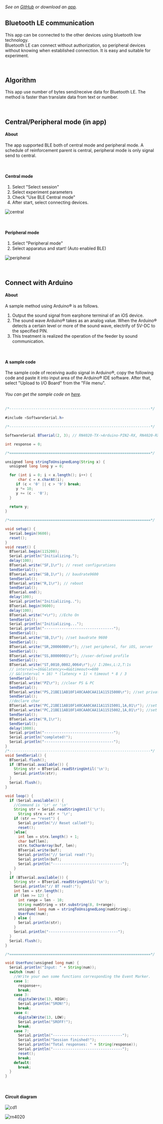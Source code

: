 ###### See on [GitHub](https://github.com/YutoMizutani/AppInfoFiles/blob/master/OperantChamberApp/docs/AudioInfo.md) or download an [app](https://itunes.apple.com/jp/app/operantchamberapp/id1250835517).

## Bluetooth LE communication

This app can be connected to the other devices using bluetooth low technology.<br>
Bluetooth LE can connect without authorization, so peripheral devices without knowing when established connection. It is easy and suitable for experiment.

<br>

## Algorithm

This app use number of bytes send/receive data for Bluetooth LE. The method is faster than translate data from text or number.

<br>

## Central/Peripheral mode (in app)

#### About

The app supported BLE both of central mode and peripheral mode.
A schedule of reinforcement parent is central, peripheral mode is only signal send to central.

<br>

#### Central mode

1. Select "Select session"
2. Select experiment parameters
3. Check "Use BLE Central mode"
4. After start, select connecting devices.

![central](https://user-images.githubusercontent.com/22558921/37593377-1d5e8c14-2bb5-11e8-9399-4c88489f9159.jpg)

<br>

#### Peripheral mode

1. Select "Peripheral mode"
2. Select apparatus and start! (Auto enabled BLE)

![peripheral](https://user-images.githubusercontent.com/22558921/37593378-1d8ac838-2bb5-11e8-9bf4-690132cee21f.jpg)

<br>

## Connect with Arduino

#### About

A sample method using Arduino® is as follows.<br>
1. Output the sound signal from earphone terminal of an iOS device.
2. The sound wave Arduino® takes as an analog value. When the Arduino® detects a certain level or more of the sound wave, electrify of 5V-DC to the specified PIN.
3. This treatment is realized the operation of the feeder by sound communication.

<br>

#### A sample code

The sample code of receiving audio signal in Arduino®, copy the following code and paste it into input area of the Arduino® IDE software. After that, select \"Upload to I/O Board\" from the \"File menu\".

###### You can get the sample code on [here](https://github.com/YutoMizutani/AppInfoFiles/blob/master/OperantChamberApp/src/codes/Arduino/BLECommunication/BLECommunication.ino).
```java
/*-----------------------------------------------------------------*/
 
#include <SoftwareSerial.h>

/*-----------------------------------------------------------------*/

SoftwareSerial BTserial(2, 3); // RN4020-TX->Arduino-PIN2-RX, RN4020-RX->Arduino-PIN3-TX

int response = 0;

/*=================================================================*/

unsigned long stringToUnsignedLong(String x) {
  unsigned long long y = 0;

  for (int i = 0; i < x.length(); i++) {
      char c = x.charAt(i);
     if (c < '0' || c > '9') break;
     y *= 10;
     y += (c - '0');
  }
  
  return y;
}

/*=================================================================*/

void setup() {
  Serial.begin(9600);
  reset();
}
void reset() {
  BTserial.begin(115200);
  Serial.println("Initializing.");
  delay(100);
  BTserial.write("SF,1\r"); // reset configurations
  SendSerial();
  BTserial.write("SB,1\r"); // baudrate9600
  SendSerial();
  BTserial.write("R,1\r"); // reboot
  SendSerial();
  BTserial.end();
  delay(100);
  Serial.println("Initializing..");
  BTserial.begin(9600);
  delay(100);
  BTserial.write("+\r"); //Echo On
  SendSerial();
  Serial.println("Initializing...");
  Serial.println("--------------------------------");
  SendSerial();
  BTserial.write("SB,1\r"); //set baudrate 9600
  SendSerial();
  BTserial.write("SR,20006000\r"); //set peripheral, for iOS, server
  SendSerial();
  BTserial.write("SS,80000001\r"); //user-defined profile
  SendSerial();
  BTserial.write("ST,0010,0002,0064\r");// I:20ms,L:2,T:1s
  // interval>=16&&latency<=4&&timeout<=600
  // &&(interval + 16) * (latency + 1) < timeout * 8 / 3
  SendSerial();
  BTserial.write("PZ\r"); //clear PS & PC
  SendSerial();
  BTserial.write("PS,21BE11AB10F140CAA0CAA11A11515000\r"); //set private service
  SendSerial();
  //declare char
  BTserial.write("PC,21BE11AB10F140CAA0CAA11A11515001,1A,01\r"); //set private characteristics.
  BTserial.write("PC,21BE11AB10F140CAA0CAA11A11515002,1A,01\r"); //set private characteristics.
  SendSerial();
  BTserial.write("R,1\r");
  SendSerial();
  delay(1000);
  Serial.println("--------------------------------");
  Serial.println("completed!");
  Serial.println("--------------------------------");
}
/*-----------------------------------------------------------------*/
void SendSerial() {
  BTserial.flush();
  if (BTserial.available()) {
    String str = BTserial.readStringUntil('\n');
    Serial.println(str);
  }
  Serial.flush();
}

void loop() {
  if (Serial.available()) {
    //Command is '\r' or '\n'
    String str = Serial.readStringUntil('\r');
      String strx = str + '\r';
    if (str == "reset") {
      Serial.println("// Reset called!");
      reset();
    }else{
      int len = strx.length() + 1;
      char buf[len];
      strx.toCharArray(buf, len);
      BTserial.write(buf);
      Serial.println("// Serial read!:");
      Serial.println(buf);
      Serial.println("--------------------------------");
    }
  }
  if (BTserial.available()) {
    String str = BTserial.readStringUntil('\n');
    Serial.println("// BT read!:");
    int len = str.length();
    if (len >= 12) {
      int range = len - 10;
      String numString = str.substring(8, 8+range);
      unsigned long num = stringToUnsignedLong(numString);
      UserFunc(num);
    } else {
      Serial.println(str);
    }
    Serial.println("--------------------------------");
  }
  Serial.flush();
}

/*=================================================================*/

void UserFunc(unsigned long num) {
  Serial.println("Input: " + String(num));
  switch (num) {
    //Write your own some functions corresponding the Event Marker.
    case 1:
      response++;
      break;
    case 3:
      digitalWrite(13, HIGH);
      Serial.println("SRON!");
      break;
    case 4:
      digitalWrite(13, LOW);
      Serial.println("SROFF!");
      break;
    case 7:
      Serial.println("--------------------------------");
      Serial.println("Session finished!");
      Serial.println("Total responses: " + String(response));
      Serial.println("--------------------------------");
      reset();
      break;
    default:
      break;
  }
}

```

<br>

#### Circuit diagram

![cd1](https://user-images.githubusercontent.com/22558921/37642556-dd7b59fe-2c60-11e8-96d4-fdcd624a1a42.png)

![rn4020](https://user-images.githubusercontent.com/22558921/37634953-2a5fc3ce-2c3c-11e8-8c6e-38401823077a.jpeg)

<br>